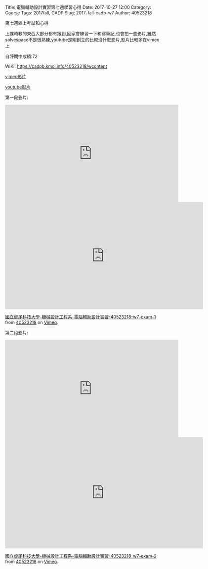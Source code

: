 Title: 電腦輔助設計實習第七週學習心得
Date: 2017-10-27 12:00
Category: Course
Tags: 2017fall, CADP
Slug: 2017-fall-cadp-w7
Author: 40523218

第七週線上考試和心得
<!-- PELICAN_END_SUMMARY -->
上課時教的東西大部分都有跟到,回家會練習一下和寫筆記,也會拍一些影片,雖然solvespace不是很熟練,youtube是剛創立的比較沒什麼影片,影片比較多在vimeo上

自評期中成績:72
<p>WiKi: <a href="/40523218/wcontent">https://cadpb.kmol.info/40523218/wcontent</a>


<p><a href="https://vimeo.com/user61299803">vimeo影片</a></p>

<p><a href="https://www.youtube.com/channel/UCytJmboUapLhg4nrki_kJRQ?view_as=subscriber">youtube影片</a></p>


第一段影片:


<iframe width="560" height="315" src="https://www.youtube.com/embed/dDKbB0eLO-U" frameborder="0" allowfullscreen></iframe>


<iframe src="https://player.vimeo.com/video/240113460" width="640" height="347" frameborder="0" webkitallowfullscreen mozallowfullscreen allowfullscreen></iframe>
<p><a href="https://vimeo.com/240113460">國立虎尾科技大學-機械設計工程系-電腦輔助設計實習-40523218-w7-exam-1</a> from <a href="https://vimeo.com/user61299803">40523218</a> on <a href="https://vimeo.com">Vimeo</a>.</p>



第二段影片:




<iframe width="560" height="315" src="https://www.youtube.com/embed/Nx0tq1LBy_c" frameborder="0" allowfullscreen></iframe>


<iframe src="https://player.vimeo.com/video/240113487" width="640" height="360" frameborder="0" webkitallowfullscreen mozallowfullscreen allowfullscreen></iframe>
<p><a href="https://vimeo.com/240113487">國立虎尾科技大學-機械設計工程系-電腦輔助設計實習-40523218-w7-exam-2</a> from <a href="https://vimeo.com/user61299803">40523218</a> on <a href="https://vimeo.com">Vimeo</a>.</p>
